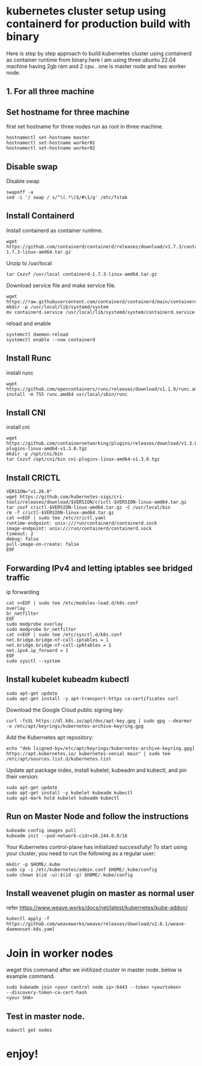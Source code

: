 # kubernetes cluster setup using containerd for production build with binary

Here is step by step approach to build kubernetes cluster using containerd as container runtime from binary.here i am using three ubuntu 22.04 machine having 2gb ram and 2 cpu . one is master node and two worker node. 

## 1. For all three machine
## Set hostname for three machine


first set hostname for three nodes run as root in three machine.

    hostnamectl set-hostname master
    hostnamectl set-hostname worker01
    hostnamectl set-hostname worker02

## Disable swap

Disable swap

    swapoff -a
    sed -i '/ swap / s/^\(.*\)$/#\1/g' /etc/fstab


## Install Containerd

Install containerd as container runtime.

    wget https://github.com/containerd/containerd/releases/download/v1.7.3/containerd-1.7.3-linux-amd64.tar.gz
Unzip to /usr/local

    tar Cxzvf /usr/local containerd-1.7.3-linux-amd64.tar.gz
    
Download service file and make service file.

    wget https://raw.githubusercontent.com/containerd/containerd/main/containerd.service
    mkdir -p /usr/local/lib/systemd/system
    mv containerd.service /usr/local/lib/systemd/system/containerd.service
reload and enable

    systemctl daemon-reload
    systemctl enable --now containerd

## Install Runc

install runc

    wget https://github.com/opencontainers/runc/releases/download/v1.1.9/runc.amd64
    install -m 755 runc.amd64 usr/local/sbin/runc
    

## Install CNI

install cni

    wget https://github.com/containernetworking/plugins/releases/download/v1.3.0/cni-plugins-linux-amd64-v1.3.0.tgz
    mkdir -p /opt/cni/bin
    tar Cxzvf /opt/cni/bin cni-plugins-linux-amd64-v1.3.0.tgz


## Install CRICTL

    VERSION="v1.26.0"
    wget https://github.com/kubernetes-sigs/cri-tools/releases/download/$VERSION/crictl-$VERSION-linux-amd64.tar.gz
    tar zxvf crictl-$VERSION-linux-amd64.tar.gz -C /usr/local/bin
    rm -f crictl-$VERSION-linux-amd64.tar.gz
    cat <<EOF | sudo tee /etc/crictl.yaml
    runtime-endpoint: unix:///run/containerd/containerd.sock
    image-endpoint: unix:///run/containerd/containerd.sock
    timeout: 2
    debug: false
    pull-image-on-create: false
    EOF

## Forwarding IPv4 and letting iptables see bridged traffic

ip forwarding

    cat <<EOF | sudo tee /etc/modules-load.d/k8s.conf
    overlay
    br_netfilter
    EOF
    sudo modprobe overlay
    sudo modprobe br_netfilter
    cat <<EOF | sudo tee /etc/sysctl.d/k8s.conf
    net.bridge.bridge-nf-call-iptables = 1
    net.bridge.bridge-nf-call-ip6tables = 1
    net.ipv4.ip_forward = 1
    EOF
    sudo sysctl --system

## Install kubelet kubeadm kubectl

    sudo apt-get update
    sudo apt-get install -y apt-transport-https ca-certificates curl
Download the Google Cloud public signing key:

    curl -fsSL https://dl.k8s.io/apt/doc/apt-key.gpg | sudo gpg --dearmor -o /etc/apt/keyrings/kubernetes-archive-keyring.gpg
    
Add the Kubernetes apt repository:

    echo "deb [signed-by=/etc/apt/keyrings/kubernetes-archive-keyring.gpg] https://apt.kubernetes.io/ kubernetes-xenial main" | sudo tee /etc/apt/sources.list.d/kubernetes.list

Update apt package index, install kubelet, kubeadm and kubectl, and pin their version:

    sudo apt-get update
    sudo apt-get install -y kubelet kubeadm kubectl
    sudo apt-mark hold kubelet kubeadm kubectl



## Run on Master Node and follow the instructions

    kubeadm config images pull
    kubeadm init --pod-network-cidr=10.244.0.0/16
    
    
Your Kubernetes control-plane has initialized successfully!
To start using your cluster, you need to run the following as a regular user:

    mkdir -p $HOME/.kube
    sudo cp -i /etc/kubernetes/admin.conf $HOME/.kube/config
    sudo chown $(id -u):$(id -g) $HOME/.kube/config
    

## Install weavenet plugin on master as normal user

refer  https://www.weave.works/docs/net/latest/kubernetes/kube-addon/

    kubectl apply -f https://github.com/weaveworks/weave/releases/download/v2.8.1/weave-daemonset-k8s.yaml

# Join in worker nodes
weget this command after we initilized cluster in master node. below is example command.

    sudo kubeadm join <your control node ip>:6443 --token <yourtoken>
    --discovery-token-ca-cert-hash
    <your SHA>


## Test in master node.

    kubectl get nodes

# enjoy!
